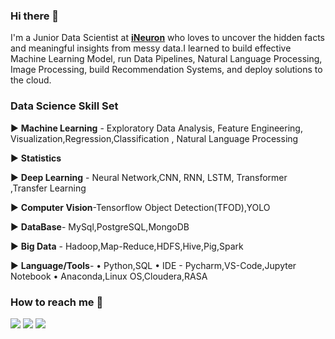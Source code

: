 ### Hi there 👋
I'm a Junior Data Scientist at [**iNeuron**](https://ineuron.ai/) who loves to uncover the hidden facts and meaningful insights from messy data.I learned to build effective Machine Learning Model, run Data Pipelines, Natural Language Processing, Image Processing, build Recommendation Systems, and deploy solutions to the cloud.


### Data Science Skill Set

► **Machine Learning** - Exploratory Data Analysis, Feature Engineering, Visualization,Regression,Classification , Natural Language Processing

► **Statistics**

► **Deep Learning** - Neural Network,CNN, RNN, LSTM, Transformer ,Transfer Learning

► **Computer Vision**-Tensorflow Object Detection(TFOD),YOLO

► **DataBase**- MySql,PostgreSQL,MongoDB

► **Big Data** - Hadoop,Map-Reduce,HDFS,Hive,Pig,Spark

► **Language/Tools**-
• Python,SQL
• IDE - Pycharm,VS-Code,Jupyter Notebook
• Anaconda,Linux OS,Cloudera,RASA



### How to reach me 📱


[<img target="_blank" src="https://img.icons8.com/cotton/64/000000/whatsapp--v4.png"/>](https://wa.me/918770293022) [<img target="_blank" src="https://img.icons8.com/doodle/64/000000/skype--v1.png"/>](https://join.skype.com/invite/UK9Srizb86oJ) [<img target="_blank" src="https://img.icons8.com/doodle/64/000000/linkedin-circled.png"/>](https://www.linkedin.com/in/harshit777/)
